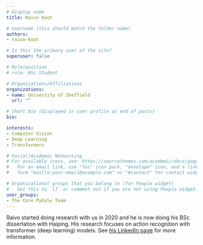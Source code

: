 ```yaml
---
# Display name
title: Raivo Koot

# Username (this should match the folder name)
authors:
- raivo-koot

# Is this the primary user of the site?
superuser: false

# Role/position
# role: BSc Student

# Organizations/Affiliations
organizations:
- name: University of Sheffield
  url: ""

# Short bio (displayed in user profile at end of posts)
bio: 

interests:
- Computer Vision
- Deep Learning
- Transformers

# Social/Academic Networking
# For available icons, see: https://sourcethemes.com/academic/docs/page-builder/#icons
#   For an email link, use "fas" icon pack, "envelope" icon, and a link in the
#   form "mailto:your-email@example.com" or "#contact" for contact widget.

# Organizational groups that you belong to (for People widget)
#   Set this to `[]` or comment out if you are not using People widget.
user_groups:
- The Core PyKale Team
---
```


Raivo started doing research with us in 2020 and he is now doing his BSc dissertation with Haiping. His research focuses on action recognition with transformer (deep learning) models. See [his LinkedIn page](https://www.linkedin.com/in/raivokoot/?originalSubdomain=de) for more information.
